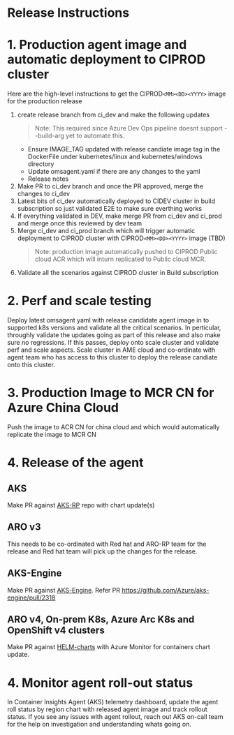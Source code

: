 # Release Instructions

# 1. Production agent image and automatic deployment to CIPROD cluster

Here are the high-level instructions to get the CIPROD`<MM><DD><YYYY>` image for the production release
1. create release branch from ci_dev and make the following updates
      > Note: This required since Azure Dev Ops pipeline doesnt support --build-arg yet to automate this.
   -  Ensure IMAGE_TAG updated with release candiate image tag in the DockerFile under kubernetes/linux and kubernetes/windows directory
   - Update omsagent.yaml if there are any changes to the yaml
   - Release notes
2. Make PR to ci_dev branch and once the PR approved, merge the changes to ci_dev
3. Latest bits of ci_dev automatically deployed to CIDEV cluster in build subscription so just validated E2E to make sure everthing works
4. If everything validated in DEV, make merge PR from ci_dev and ci_prod and merge once this reviewed by dev team
5. Merge ci_dev and ci_prod branch which will trigger automatic deployment to CIPROD cluster with CIPROD`<MM><DD><YYYY>` image (TBD)
   > Note: production image automatically pushed to CIPROD Public cloud ACR which will inturn replicated to Public cloud MCR.
6. Validate all the scenarios against CIPROD cluster in Build subscription

# 2. Perf and scale testing

Deploy latest omsagent yaml with release candidate agent image in to supported k8s versions and validate all the critical scenarios. In perticular, throughly validate the updates going as part of this release and also make sure no regressions. If  this passes, deploy onto scale cluster and  validate perf and scale aspects. Scale cluster in AME cloud and co-ordinate with agent team who has access to this cluster to deploy  the release candiate onto this cluster.

# 3. Production Image to MCR CN for Azure China Cloud

Push the image to ACR CN for china cloud and which would automatically replicate the image to MCR CN

# 4. Release of the agent

## AKS

Make PR against [AKS-RP](https://msazure.visualstudio.com/CloudNativeCompute/_git/aks-rp?version=GBmaster) repo with chart update(s)

## ARO v3

This needs to be co-ordinated with Red hat  and ARO-RP team for the release and Red hat team will pick up the changes for the release.

## AKS-Engine

Make PR against [AKS-Engine](https://github.com/Azure/aks-engine). Refer PR https://github.com/Azure/aks-engine/pull/2318

## ARO v4, On-prem K8s, Azure Arc K8s and OpenShift v4 clusters

Make PR against [HELM-charts](https://github.com/helm/charts) with Azure Monitor for containers chart update.

# 4. Monitor agent roll-out status

In Container Insights Agent (AKS) telemetry dashboard, update the agent roll status by  region chart with released agent image and track rollout status. If you see any issues with agent rollout, reach out AKS on-call team for the help on investigation and understanding whats going on.